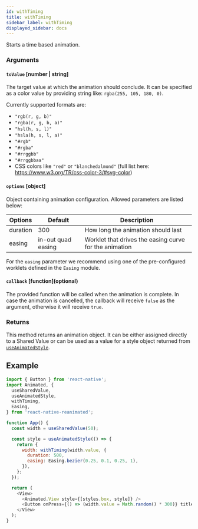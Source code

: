 ```yaml
---
id: withTiming
title: withTiming
sidebar_label: withTiming
displayed_sidebar: docs
---
```


Starts a time based animation.

### Arguments

#### `toValue` [number | string]

The target value at which the animation should conclude.
It can be specified as a color value by providing string like: `rgba(255, 105, 180, 0)`.

Currently supported formats are:

- `"rgb(r, g, b)"`
- `"rgba(r, g, b, a)"`
- `"hsl(h, s, l)"`
- `"hsla(h, s, l, a)"`
- `"#rgb"`
- `"#rgba"`
- `"#rrggbb"`
- `"#rrggbbaa"`
- CSS colors like `"red"` or `"blanchedalmond"` (full list here: https://www.w3.org/TR/css-color-3/#svg-color)

#### `options` [object]

Object containing animation configuration.
Allowed parameters are listed below:

| Options  | Default            | Description                                            |
| -------- | ------------------ | ------------------------------------------------------ |
| duration | 300                | How long the animation should last                     |
| easing   | in-out quad easing | Worklet that drives the easing curve for the animation |

For the `easing` parameter we recommend using one of the pre-configured worklets defined in the `Easing` module.

#### `callback` [function]\(optional\)

The provided function will be called when the animation is complete.
In case the animation is cancelled, the callback will receive `false` as the argument, otherwise it will receive `true`.

### Returns

This method returns an animation object. It can be either assigned directly to a Shared Value or can be used as a value for a style object returned from [`useAnimatedStyle`](/docs/2.x/api/hooks/useAnimatedStyle).

## Example

```js
import { Button } from 'react-native';
import Animated, {
  useSharedValue,
  useAnimatedStyle,
  withTiming,
  Easing,
} from 'react-native-reanimated';

function App() {
  const width = useSharedValue(50);

  const style = useAnimatedStyle(() => {
    return {
      width: withTiming(width.value, {
        duration: 500,
        easing: Easing.bezier(0.25, 0.1, 0.25, 1),
      }),
    };
  });

  return (
    <View>
      <Animated.View style={[styles.box, style]} />
      <Button onPress={() => (width.value = Math.random() * 300)} title="Hey" />
    </View>
  );
}
```
